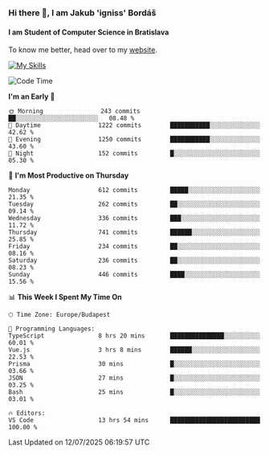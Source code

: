 ### Hi there 👋, I am Jakub 'igniss' Bordáš

#### I am Student of Computer Science in Bratislava
To know me better, head over to my [website](https://bordas.sk).

[![My Skills](https://skillicons.dev/icons?i=js,typescript,html,css,figma,svelte,vue,next,postgresql,nest,express,nodejs)](https://bordas.sk)


<!--START_SECTION:waka-->
![Code Time](http://img.shields.io/badge/Code%20Time-1%2C988%20hrs%207%20mins-blue)

**I'm an Early 🐤** 

```text
🌞 Morning                243 commits         ██░░░░░░░░░░░░░░░░░░░░░░░   08.48 % 
🌆 Daytime                1222 commits        ███████████░░░░░░░░░░░░░░   42.62 % 
🌃 Evening                1250 commits        ███████████░░░░░░░░░░░░░░   43.60 % 
🌙 Night                  152 commits         █░░░░░░░░░░░░░░░░░░░░░░░░   05.30 % 
```
📅 **I'm Most Productive on Thursday** 

```text
Monday                   612 commits         █████░░░░░░░░░░░░░░░░░░░░   21.35 % 
Tuesday                  262 commits         ██░░░░░░░░░░░░░░░░░░░░░░░   09.14 % 
Wednesday                336 commits         ███░░░░░░░░░░░░░░░░░░░░░░   11.72 % 
Thursday                 741 commits         ██████░░░░░░░░░░░░░░░░░░░   25.85 % 
Friday                   234 commits         ██░░░░░░░░░░░░░░░░░░░░░░░   08.16 % 
Saturday                 236 commits         ██░░░░░░░░░░░░░░░░░░░░░░░   08.23 % 
Sunday                   446 commits         ████░░░░░░░░░░░░░░░░░░░░░   15.56 % 
```


📊 **This Week I Spent My Time On** 

```text
🕑︎ Time Zone: Europe/Budapest

💬 Programming Languages: 
TypeScript               8 hrs 20 mins       ███████████████░░░░░░░░░░   60.01 % 
Vue.js                   3 hrs 8 mins        ██████░░░░░░░░░░░░░░░░░░░   22.53 % 
Prisma                   30 mins             █░░░░░░░░░░░░░░░░░░░░░░░░   03.66 % 
JSON                     27 mins             █░░░░░░░░░░░░░░░░░░░░░░░░   03.25 % 
Bash                     25 mins             █░░░░░░░░░░░░░░░░░░░░░░░░   03.01 % 

🔥 Editors: 
VS Code                  13 hrs 54 mins      █████████████████████████   100.00 % 
```


 Last Updated on 12/07/2025 06:19:57 UTC
<!--END_SECTION:waka-->
